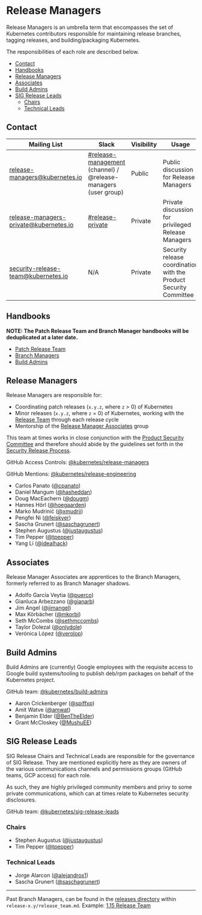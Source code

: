 # Release Managers <!-- omit in toc -->

Release Managers is an umbrella term that encompasses the set of Kubernetes
contributors responsible for maintaining release branches, tagging releases,
and building/packaging Kubernetes.

The responsibilities of each role are described below.

- [Contact](#contact)
- [Handbooks](#handbooks)
- [Release Managers](#release-managers)
- [Associates](#associates)
- [Build Admins](#build-admins)
- [SIG Release Leads](#sig-release-leads)
  - [Chairs](#chairs)
  - [Technical Leads](#technical-leads)

## Contact

| Mailing List | Slack | Visibility | Usage | Membership |
| --- | --- | --- | --- | --- |
| [release-managers@kubernetes.io](mailto:release-managers@kubernetes.io) | [#release-management](https://kubernetes.slack.com/messages/CJH2GBF7Y) (channel) / @release-managers (user group) | Public | Public discussion for Release Managers | All Release Managers (including Associates, Build Admins, and SIG Chairs) |
| [release-managers-private@kubernetes.io](mailto:release-managers-private@kubernetes.io) | [#release-private](https://kubernetes.slack.com/messages/GKEA5EL67) | Private | Private discussion for privileged Release Managers | Patch Release Team, Branch Managers, SIG Chairs |
| [security-release-team@kubernetes.io](mailto:security-release-team@kubernetes.io) | N/A | Private | Security release coordination with the Product Security Committee | [security-discuss-private@kubernetes.io](mailto:security-discuss-private@kubernetes.io), [release-managers-private@kubernetes.io](mailto:release-managers-private@kubernetes.io) |

## Handbooks

**NOTE: The Patch Release Team and Branch Manager handbooks will be deduplicated at a later date.**

- [Patch Release Team](/release-engineering/role-handbooks/patch-release-team.md)
- [Branch Managers](/release-engineering/role-handbooks/branch-manager.md)
- [Build Admins](/release-engineering/packaging.md)

## Release Managers

Release Managers are responsible for:

- Coordinating patch releases (`x.y.z`, where `z` > 0) of Kubernetes
- Minor releases (`x.y.z`, where `z` = 0) of Kubernetes, working with the
  [Release Team](/release-team/README.md) through each release cycle
- Mentorship of the [Release Manager Associates](#associates) group

This team at times works in close conjunction with the
[Product Security Committee][psc] and therefore should abide by the guidelines
set forth in the [Security Release Process][security-release-process].

GitHub Access Controls: [@kubernetes/release-managers](https://github.com/orgs/kubernetes/teams/release-managers)

GitHub Mentions: [@kubernetes/release-engineering](https://github.com/orgs/kubernetes/teams/release-engineering)

- Carlos Panato ([@cpanato](https://github.com/cpanato))
- Daniel Mangum ([@hasheddan](https://github.com/hasheddan))
- Doug MacEachern ([@dougm](https://github.com/dougm))
- Hannes Hörl ([@hoegaarden](https://github.com/hoegaarden))
- Marko Mudrinić ([@xmudrii](https://github.com/xmudrii))
- Pengfei Ni ([@feiskyer](https://github.com/feiskyer))
- Sascha Grunert ([@saschagrunert](https://github.com/saschagrunert))
- Stephen Augustus ([@justaugustus](https://github.com/justaugustus))
- Tim Pepper ([@tpepper](https://github.com/tpepper))
- Yang Li ([@idealhack](https://github.com/idealhack))

## Associates

Release Manager Associates are apprentices to the Branch Managers, formerly
referred to as Branch Manager shadows.

- Adolfo García Veytia ([@puerco](https://github.com/puerco))
- Gianluca Arbezzano ([@gianarb](https://github.com/gianarb))
- Jim Angel ([@jimangel](https://github.com/jimangel))
- Max Körbächer ([@mkorbi](https://github.com/mkorbi))
- Seth McCombs ([@sethmccombs](https://github.com/sethmccombs))
- Taylor Dolezal ([@onlydole](https://github.com/onlydole))
- Verónica López ([@verolop](https://github.com/verolop))

## Build Admins

Build Admins are (currently) Google employees with the requisite access to
Google build systems/tooling to publish deb/rpm packages on behalf of the
Kubernetes project.

GitHub team: [@kubernetes/build-admins](https://github.com/orgs/kubernetes/teams/build-admins)

- Aaron Crickenberger ([@spiffxp](https://github.com/spiffxp))
- Amit Watve ([@amwat](https://github.com/amwat))
- Benjamin Elder ([@BenTheElder](https://github.com/BenTheElder))
- Grant McCloskey ([@MushuEE](https://github.com/MushuEE))

## SIG Release Leads

SIG Release Chairs and Technical Leads are responsible for the governance of
SIG Release. They are mentioned explicitly here as they are owners of the
various communications channels and permissions groups (GitHub teams,
GCP access) for each role.

As such, they are highly privileged community members and privy to some private
communications, which can at times relate to Kubernetes security disclosures.

GitHub team: [@kubernetes/sig-release-leads](https://github.com/orgs/kubernetes/teams/sig-release-leads)

### Chairs

- Stephen Augustus ([@justaugustus](https://github.com/justaugustus))
- Tim Pepper ([@tpepper](https://github.com/tpepper))

### Technical Leads

- Jorge Alarcon ([@alejandrox1](https://github.com/alejandrox1))
- Sascha Grunert ([@saschagrunert](https://github.com/saschagrunert))

---

Past Branch Managers, can be found in the [releases directory](/releases) within `release-x.y/release_team.md`.
Example: [1.15 Release Team](/releases/release-1.15/release_team.md)

[psc]: https://git.k8s.io/community/committee-product-security/README.md
[security-release-process]: https://git.k8s.io/security/security-release-process.md
